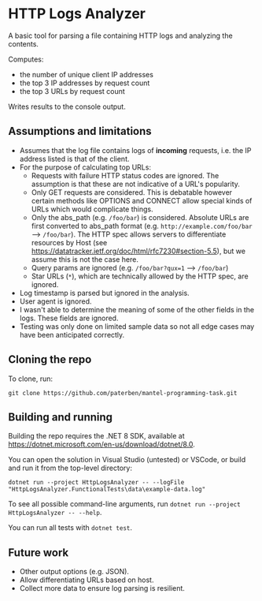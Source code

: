 # HTTP Logs Analyzer

A basic tool for parsing a file containing HTTP logs and analyzing the contents.

Computes:
*   the number of unique client IP addresses
*   the top 3 IP addresses by request count
*   the top 3 URLs by request count

Writes results to the console output.

## Assumptions and limitations

*   Assumes that the log file contains logs of **incoming** requests, i.e. the IP address listed is that of the client.
*   For the purpose of calculating top URLs:
    *   Requests with failure HTTP status codes are ignored. The assumption is that these are not indicative of a URL's popularity.
    *   Only GET requests are considered. This is debatable however certain methods like OPTIONS and CONNECT allow special kinds of URLs which would complicate things.
    *   Only the abs_path (e.g. `/foo/bar`) is considered. Absolute URLs are first converted to abs_path format (e.g. `http://example.com/foo/bar` --> `/foo/bar`). The HTTP spec allows servers to differentiate resources by Host (see https://datatracker.ietf.org/doc/html/rfc7230#section-5.5), but we assume this is not the case here.
    *   Query params are ignored (e.g. `/foo/bar?qux=1` --> `/foo/bar`)
    *   Star URLs (`*`), which are technically allowed by the HTTP spec, are ignored.
*   Log timestamp is parsed but ignored in the analysis.
*   User agent is ignored.
*   I wasn't able to determine the meaning of some of the other fields in the logs. These fields are ignored.
*   Testing was only done on limited sample data so not all edge cases may have been anticipated correctly.

## Cloning the repo

To clone, run:

```shell
git clone https://github.com/paterben/mantel-programming-task.git
```

## Building and running

Building the repo requires the .NET 8 SDK, available at https://dotnet.microsoft.com/en-us/download/dotnet/8.0.

You can open the solution in Visual Studio (untested) or VSCode, or build and run it from the top-level directory:

```shell
dotnet run --project HttpLogsAnalyzer -- --logFile "HttpLogsAnalyzer.FunctionalTests\data\example-data.log"
```

To see all possible command-line arguments, run `dotnet run --project HttpLogsAnalyzer -- --help`.

You can run all tests with `dotnet test`.

## Future work

*   Other output options (e.g. JSON).
*   Allow differentiating URLs based on host.
*   Collect more data to ensure log parsing is resilient.
